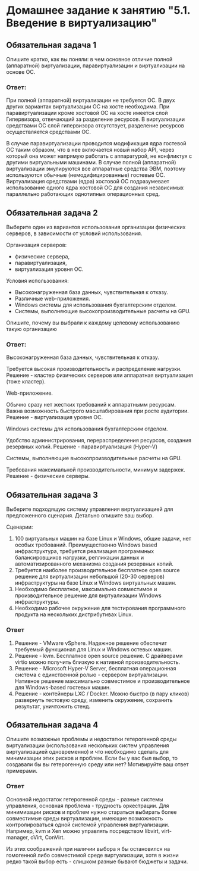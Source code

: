 # Домашнее задание к занятию "5.1. Введение в виртуализацию"


## Обязательная задача 1
Опишите кратко, как вы поняли: в чем основное отличие полной (аппаратной) виртуализации, паравиртуализации и виртуализации на основе ОС.

### Ответ:
При полной (аппаратной) виртуализации не требуется ОС. В двух других вариантах виртуализации ОС на хосте необходима.
При паравиртуализации кроме хостовой ОС на хосте имеется слой Гипервизора, отвечающий за разделение ресурсов.
В виртуализации средствами ОС слой гипервизора отсутствует, разделение ресурсов осуществляется средствами ОС.  

В случае паравиртуализации проводится модификация ядра гостевой ОС таким
образом, что в нее включается новый набор API,
через который она может напрямую работать с
аппаратурой, не конфликтуя с другими
виртуальными машинами.
В случае полной (аппаратной) виртуализации эмулируются все аппаратные средства ЭВМ, поэтому используются обычные (немодифицированные) гостевые ОС.
Виртуализация средствами (ядра) хостовой ОС подразумевает использование одного
ядра хостовой ОС для создания независимых
параллельно работающих однотипных операционных сред.

## Обязательная задача 2
Выберите один из вариантов использования организации физических серверов, в зависимости от условий использования.

Организация серверов:

- физические сервера,
- паравиртуализация,
- виртуализация уровня ОС.

Условия использования:

- Высоконагруженная база данных, чувствительная к отказу.
- Различные web-приложения.
- Windows системы для использования бухгалтерским отделом.
- Системы, выполняющие высокопроизводительные расчеты на GPU.

Опишите, почему вы выбрали к каждому целевому использованию такую организацию

### Ответ:
Высоконагруженная база данных, чувствительная к отказу.

Требуется высокая производительность и распределение нагрузки.
Решение - кластер физических серверов или аппаратная виртуализация (тоже кластер).

Web-приложение.

Обычно сразу нет жестких требований к аппаратнымм ресурсам.        
Важна возможность быстрого масштабирования при росте аудитории.
Решение - виртуализация уровня ОС.

Windows системы для использования бухгалтерским отделом.

Удобство администрирования, перераспределения ресурсов, создания резервных копий.
Решение - паравиртуализация (Hyper-V)

Системы, выполняющие высокопроизводительные расчеты на GPU.

Требования максимальной производительности, минимум задержек.
Решение - физические серверы.

## Обязательная задача 3

Выберите подходящую систему управления виртуализацией для предложенного сценария. Детально опишите ваш выбор.

Сценарии:

1. 100 виртуальных машин на базе Linux и Windows, общие задачи, нет особых требований. Преимущественно Windows based инфраструктура, требуется реализация программных балансировщиков нагрузки, репликации данных и автоматизированного механизма создания резервных копий.
2. Требуется наиболее производительное бесплатное open source решение для виртуализации небольшой (20-30 серверов) инфраструктуры на базе Linux и Windows виртуальных машин.
3. Необходимо бесплатное, максимально совместимое и производительное решение для виртуализации Windows инфраструктуры.
4. Необходимо рабочее окружение для тестирования программного продукта на нескольких дистрибутивах Linux.

### Ответ
1. Решение - VMware vSphere. Надежное решение обеспечит требуемый функционал для Linux и Windows остевых машин.
2. Решение - kvm. Бесплатное open source решение. С драйверами virtio можно получить близкую к нативной производительность.
3. Решение - Microsoft Hyper-V Server, бесплатная операционная система с единственной ролью - сервером виртуализации. Нативное решение максимально совместимое и производительное для Windows-based гостевых машин.
4. Решение - контейнеры LXC / Docker. Можно быстро (в пару кликов) развернуть тестовую среду, изменить окружение, сохранить результат, уничтожить стенд.

## Обязательная задача 4

Опишите возможные проблемы и недостатки гетерогенной среды виртуализации (использования нескольких систем управления виртуализацией одновременно) и что необходимо сделать для минимизации этих рисков и проблем. Если бы у вас был выбор, то создавали бы вы гетерогенную среду или нет? Мотивируйте ваш ответ примерами.
### Ответ

Основной недостаток гетерогенной среды - разные системы управления, основная проблема - трудность оркестрации. Для минимизации рисков и проблем нужно стараться выбирать более совместимые среды виртуализации, имеющие возможность контролироваться одной системой управления виртуализации. Например, kvm и Xen можно управлять посредством libvirt, virt-manager, oVirt, ConVirt.

Из этих соображений при наличии выбора я бы остановился на гомогенной либо совместимой среде виртуализации, хотя в жизни редко такой выбор есть - слишком разные бывают бюджеты и задачи.  
